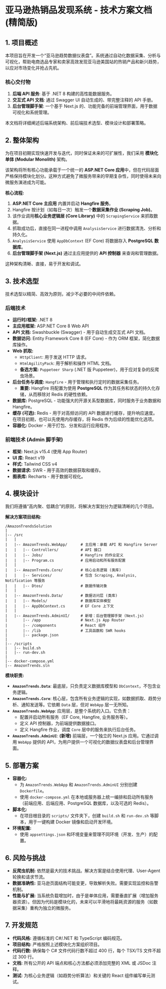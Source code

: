 # 亚马逊热销品发现系统 - 技术方案文档 (精简版)

## 1. 项目概述

本项目旨在开发一个“亚马逊趋势数据仪表盘”。系统通过自动化数据采集、分析与可视化，帮助电商选品专家和卖家高效发现亚马逊美国站的热销产品和新兴趋势，以应对市场变化并抢占先机。

### 核心交付物

1.  **后端 API 服务**: 基于 .NET 8 构建的高性能数据服务。
2.  **交互式 API 文档**: 通过 Swagger UI 自动生成的、带完整注释的 API 手册。
3.  **后台管理脚手架**: 一个基于 Next.js 的、功能完备的前端管理界面，用于数据可视化和系统管理。

本文档将详细阐述后端系统架构、前后端技术选型、模块设计和部署策略。

## 2. 整体架构

为在项目初期实现快速开发与迭代，同时保证未来的可扩展性，我们采用 **模块化单体 (Modular Monolith)** 架构。

该架构将所有核心功能承载于一个统一的 **ASP.NET Core 应用**中，但在代码层面严格保持模块化划分。这种方式避免了微服务带来的早期复杂性，同时使得未来向微服务演进成为可能。

**核心流程:**

1.  **ASP.NET Core 主应用** 内置并启动 **Hangfire 服务**。
2.  Hangfire 按计划（如每日一次）触发一个**数据采集作业 (Scraping Job)**。
3.  该作业调用**核心业务逻辑层 (Core Library)** 中的 `ScrapingService` 来抓取数据。
4.  抓取成功后，直接在同一进程中调用 `AnalysisService` 进行数据清洗、分析和持久化。
5.  `AnalysisService` 使用 `AppDbContext` (EF Core) 将数据存入 **PostgreSQL 数据库**。
6.  **后台管理脚手架 (Next.js)** 通过主应用提供的 **API 控制器** 来查询和管理数据。

这种架构清晰、直接，易于开发和调试。

## 3. 技术选型

技术选型以精简、高效为原则，减少不必要的中间件依赖。

### 后端技术

- **运行时/框架:** .NET 8
- **主应用框架:** ASP.NET Core 8 Web API
- **API 文档:** Swashbuckle (Swagger) - 用于自动生成交互式 API 文档。
- **数据访问:** Entity Framework Core 8 (EF Core) - 作为 ORM 框架，简化数据库操作。
- **Web 抓取:**
    - `HttpClient`: 用于发送 HTTP 请求。
    - `HtmlAgilityPack`: 用于解析和操作 HTML 文档。
    - **备选方案:** `Puppeteer Sharp` (.NET 版 Puppeteer)，用于应对复杂的反爬虫场景。
- **后台任务与调度:** `Hangfire` - 用于管理和执行定时的数据采集任务。
    - **重要:** Hangfire 将配置为使用 **PostgreSQL** 作为其任务和状态的持久化存储，从而移除对 Redis 的硬性依赖。
- **数据库:** PostgreSQL - 功能强大的开源关系型数据库，同时服务于业务数据和 Hangfire。
- **缓存 (可选):** Redis - 用于对高频访问的 API 数据进行缓存，提升响应速度。在项目初期，也可以先使用内存缓存，将 Redis 作为后续的性能优化选项。
- **容器化:** Docker - 用于打包、分发和运行应用程序。

### 前端技术 (Admin 脚手架)

- **框架:** Next.js v15.4 (使用 App Router)
- **UI 库:** React v19
- **样式:** Tailwind CSS v4
- **数据请求:** SWR - 用于高效的数据获取和缓存。
- **图表库:** Recharts - 用于数据可视化。

## 4. 模块设计

我们将遵循“高内聚、低耦合”的原则，将解决方案划分为逻辑清晰的几个项目。

**解决方案项目结构:**

```
/AmazonTrendsSolution
|
|-- /src
|   |
|   |-- AmazonTrends.WebApp/      # 主应用：承载 API 和 Hangfire Server
|   |   |-- Controllers/          # API 接口
|   |   |-- Jobs/                 # Hangfire 的作业定义
|   |   |-- Program.cs            # 应用启动和所有服务配置
|   |
|   |-- AmazonTrends.Core/        # 核心业务逻辑 (类库)
|   |   |-- Services/             # 包含 Scraping, Analysis, Notification 等服务
|   |   |-- Dtos/                 # 数据传输对象
|   |
|   |-- AmazonTrends.Data/        # 数据访问层 (类库)
|   |   |-- Models/               # 数据库实体模型
|   |   |-- AppDbContext.cs       # EF Core 上下文
|   |
|   |-- AmazonTrends.AdminUI/     # 新增：后台管理脚手架 (Next.js)
|       |-- /app                  # Next.js App Router
|       |-- /components           # React 组件
|       |-- /lib                  # 工具函数和 SWR hooks
|       |-- package.json
|
|-- /scripts
|   |-- build.sh
|   |-- run-dev.sh
|
|-- docker-compose.yml
|-- AmazonTrends.sln
```

**模块职责:**

- **`AmazonTrends.Data`**: 最底层，只负责定义数据库模型和 `DbContext`，不包含业务逻辑。
- **`AmazonTrends.Core`**: 核心层，包含所有业务逻辑的实现，如数据抓取、趋势分析、通知发送等。它依赖 `Data` 层，但对 `WebApp` 层一无所知。
- **`AmazonTrends.WebApp`**: 应用层，是整个系统的入口。它负责：
    - 配置并启动所有服务（EF Core, Hangfire, 业务服务等）。
    - 定义 API 控制器，为前端提供数据接口。
    - 定义 Hangfire 作业，调度 `Core` 层中的服务来执行后台任务。
- **`AmazonTrends.AdminUI`**: **(新增)** 前端层，一个独立的 Next.js 应用。它通过调用 `WebApp` 提供的 API，为用户提供一个可视化的数据仪表盘和后台管理界面。

## 5. 部署方案

- **容器化:**
    - 为 `AmazonTrends.WebApp` 和 `AmazonTrends.AdminUI` 分别创建 `Dockerfile`。
    - 使用 `docker-compose.yml` 在本地或服务器上统一编排和启动所有服务（前端应用、后端应用、PostgreSQL 数据库，以及可选的 Redis）。
- **脚本化:**
    - 在项目根目录的 `scripts/` 文件夹下，创建 `build.sh` 和 `run-dev.sh` 等脚本，用于一键构建 Docker 镜像和启动开发环境。
- **环境配置:**
    - 使用 `appsettings.json` 和环境变量来管理不同环境（开发、生产）的配置。

## 6. 风险与挑战

- **反爬虫机制:** 依然是最大的技术挑战。解决方案是结合使用代理、User-Agent轮换和请求节流。
- **数据准确性:** 亚马逊页面结构可能变更，导致解析失败。需要实现监控和告警机制。
- **性能与扩展:** 当系统负载增加时，由于是单体应用，需要垂直扩展（增加服务器资源）。但因为代码是模块化的，未来可以平滑地将最耗资源的服务（如数据采集）重构为独立的微服务。

## 7. 开发规范

- **代码风格:** 遵循标准的 C#/.NET 和 TypeScript 编码规范。
- **项目结构:** 严格按照上述模块化方案组织项目。
- **代码行数:** 确保每个 C# 文件代码行数不超过 400 行，每个 TSX/TS 文件不超过 300 行。
- **文档:** 所有公开的 API 端点和核心方法都必须添加完整的 XML 或 JSDoc 注释。
- **测试:** 为核心业务逻辑（如趋势分析算法）和关键的 React 组件编写单元测试。
